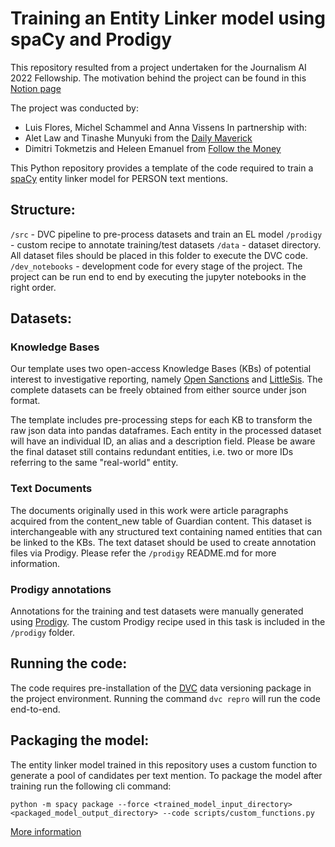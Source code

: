 # Training an Entity Linker model using spaCy and Prodigy 

This repository resulted from a project undertaken for the Journalism AI 2022 Fellowship. 
The motivation behind the project can be found in this [Notion page](https://www.notion.so/badwillhunting/Recognising-bad-actors-in-data-leaks-with-AI-19d40278356f4f3eb52d5d1678d14971)

The project was conducted by:
* Luis Flores, Michel Schammel and Anna Vissens 
In partnership with:
* Alet Law and Tinashe Munyuki from the [Daily Maverick](https://www.dailymaverick.co.za/)
* Dimitri Tokmetzis and Heleen Emanuel from [Follow the Money](https://www.ftm.eu/)

This Python repository provides a template of the code required to train a [spaCy](https://spacy.io/) entity linker model for PERSON text mentions. 

## Structure:

`/src` - DVC pipeline to pre-process datasets and train an EL model 
`/prodigy` - custom recipe to annotate training/test datasets 
`/data` - dataset directory. All dataset files should be placed in this folder to execute the DVC code. 
`/dev_notebooks` - development code for every stage of the project. The project can be run end to end by executing the jupyter notebooks in the right order.

## Datasets: 

### Knowledge Bases 
Our template uses two open-access Knowledge Bases (KBs) of potential interest to investigative reporting, 
namely [Open Sanctions](https://www.opensanctions.org/) and [LittleSis](https://littlesis.org/home/dashboard).
The complete datasets can be freely obtained from either source under json format.

The template includes pre-processing steps for each KB to transform the raw json data into pandas dataframes. 
Each entity in the processed dataset will have an individual ID, an alias and a description field.
Please be aware the final dataset still contains redundant entities, i.e. two or more IDs referring to the same "real-world" entity. 

### Text Documents 
The documents originally used in this work were article paragraphs acquired from the content_new table of Guardian content.
This dataset is interchangeable with any structured text containing named entities that can be linked to the KBs. 
The text dataset should be used to create annotation files via Prodigy. Please refer the `/prodigy` README.md for more information.  

### Prodigy annotations 
Annotations for the training and test datasets were manually generated using [Prodigy](https://prodi.gy/). 
The custom Prodigy recipe used in this task is included in the `/prodigy` folder. 

## Running the code:

The code requires pre-installation of the [DVC](https://dvc.org/) data versioning package in the project environment.
Running the command `dvc repro` will run the code end-to-end. 

## Packaging the model:

The entity linker model trained in this repository uses a custom function to generate a pool of candidates per text mention. 
To package the model after training run the following cli command: 
 
`python -m spacy package --force <trained_model_input_directory> <packaged_model_output_directory> --code scripts/custom_functions.py`

[More information](https://spacy.io/api/cli#package)



